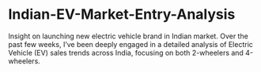 # Indian-EV-Market-Entry-Analysis
Insight on launching new electric vehicle brand in Indian market. Over the past few weeks, I’ve been deeply engaged in a detailed analysis of Electric Vehicle (EV) sales trends across India, focusing on both 2-wheelers and 4-wheelers. 
